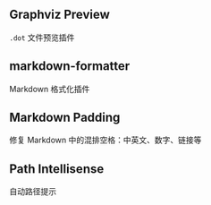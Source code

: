 ## Graphviz Preview

`.dot` 文件预览插件

## markdown-formatter

Markdown 格式化插件

## Markdown Padding

修复 Markdown 中的混排空格：中英文、数字、链接等

## Path Intellisense

自动路径提示
